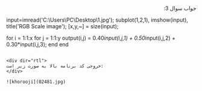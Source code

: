 <div dir="rtl">
جواب سوال 3:
</div>

input=imread('C:\Users\PC\Desktop\1.jpg');
subplot(1,2,1), imshow(input), title('RGB Scale image');
[x,y,~] = size(input);

for i = 1:1:x
   for j = 1:1:y
      output(i,j) = 0.40*input(i,j,1) + 0.50*input(i,j,2) + 0.30*input(i,j,3);
   end
end
```

<div dir="rtl">
خروجی کد برنامه بالا به صورت زیر است:
</div>

![khorooji](02481.jpg)
